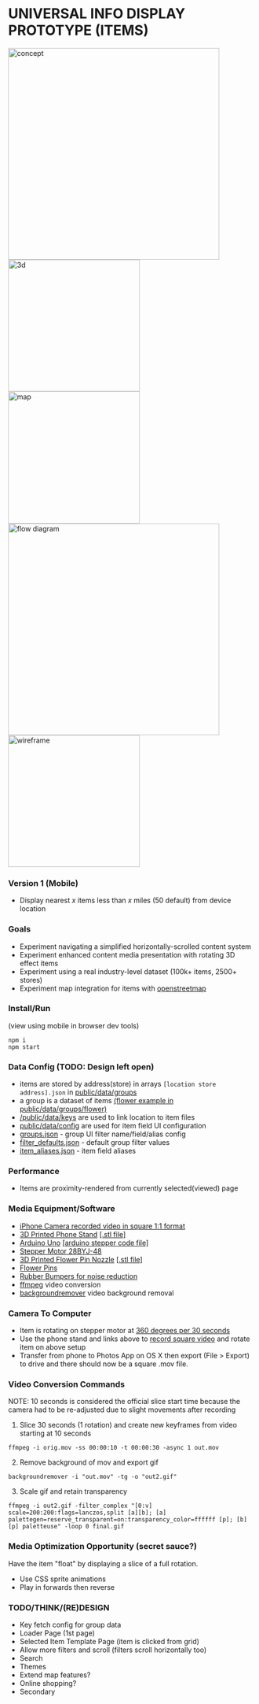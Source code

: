 # UNIVERSAL INFO DISPLAY PROTOTYPE (ITEMS)

<img width="430" alt="concept" src="https://user-images.githubusercontent.com/26150152/179231190-2058acd2-1232-4a59-8467-d11a9fe26417.png">
<img width="268" alt="3d" src="https://user-images.githubusercontent.com/26150152/179373904-75cb0c80-9903-473a-9620-77faa822b408.gif">
<img width="268" alt="map" src="https://user-images.githubusercontent.com/26150152/179227076-1b0dd3f7-9807-4b37-af56-fee6dcb02ec3.png">
<img width="430" alt="flow diagram" src="https://user-images.githubusercontent.com/26150152/179226458-354bcd17-a83d-41aa-8cfa-7e52709955ec.png">
<img width="268" alt="wireframe" src="https://user-images.githubusercontent.com/26150152/179374209-d6162023-1908-44a9-9ba4-5f859cf56c0b.png">

### Version 1 (Mobile)

- Display nearest _x_ items less than _x_ miles (50 default) from device location

### Goals

- Experiment navigating a simplified horizontally-scrolled content system
- Experiment enhanced content media presentation with rotating 3D effect items
- Experiment using a real industry-level dataset (100k+ items, 2500+ stores)
- Experiment map integration for items with [openstreetmap](https://openstreetmap.org)

### Install/Run

(view using mobile in browser dev tools)

```
npm i
npm start
```

### Data Config (TODO: Design left open)

- items are stored by address(store) in arrays `[location store address].json` in [public/data/groups](https://github.com/tboie/universal_info_display/tree/groups/public/data/groups)
- a group is a dataset of items [(flower example in public/data/groups/flower)](https://github.com/tboie/universal_info_display/tree/groups/public/data/groups/flower)
- [/public/data/keys](https://github.com/tboie/universal_info_display/tree/groups/public/data/keys) are used to link location to item files
- [public/data/config](https://github.com/tboie/universal_info_display/tree/groups/public/data/config) are used for item field UI configuration
- [groups.json](https://github.com/tboie/universal_info_display/tree/groups/public/data/config/groups.json) - group UI filter name/field/alias config
- [filter_defaults.json](https://github.com/tboie/universal_info_display/tree/groups/public/data/config/filter_defaults.json) - default group filter values
- [item_aliases.json](https://github.com/tboie/universal_info_display/tree/groups/public/data/config/item_aliases.json) - item field aliases

### Performance

- Items are proximity-rendered from currently selected(viewed) page

### Media Equipment/Software

- [iPhone Camera recorded video in square 1:1 format](https://jilaxzone.com/2021/11/23/heres-how-to-record-square-video-on-iphone-instead-of-default-169-no-3rd-party-app-installation-required/)
- [3D Printed Phone Stand](https://www.tinkercad.com/things/c7iPako4ej5-phone-stand) [[.stl file]](https://github.com/tboie/universal_info_display/blob/groups/public/3d/phone-stand.stl)
- [Arduino Uno](https://store-usa.arduino.cc/products/arduino-uno-rev3) [[arduino stepper code file]](https://github.com/tboie/universal_info_display/blob/groups/public/arduino/stepper_onerev_28BYJ-48.ino)
- [Stepper Motor 28BYJ-48](https://create.arduino.cc/projecthub/debanshudas23/getting-started-with-stepper-motor-28byj-48-3de8c9)
- [3D Printed Flower Pin Nozzle](https://www.tinkercad.com/things/0bvBJ69fsWk-needle-piece) [[.stl file]](https://github.com/tboie/universal_info_display/blob/groups/public/3d/needle-piece.stl)
- [Flower Pins](https://www.walmart.com/ip/Dritz-Flat-Flower-Pin-100-Pack/51236523)
- [Rubber Bumpers for noise reduction](https://www.walmart.com/ip/Clear-Adhesive-Bumper-Pads-106-PC-Combo-Pack-Round-Spherical-Square-Made-USA-Sound-Dampening-Transparent-Rubber-Feet-Cabinet-Doors-Drawers-Glass-Tops/762207313)
- [ffmpeg](https://ffmpeg.org) video conversion
- [backgroundremover](https://github.com/nadermx/backgroundremover) video background removal

### Camera To Computer

- Item is rotating on stepper motor at [360 degrees per 30 seconds](https://github.com/tboie/universal_info_display/blob/groups/public/arduino/stepper_onerev_28BYJ-48.ino)
- Use the phone stand and links above to [record square video](https://jilaxzone.com/2021/11/23/heres-how-to-record-square-video-on-iphone-instead-of-default-169-no-3rd-party-app-installation-required/) and rotate item on above setup
- Transfer from phone to Photos App on OS X then export (File > Export) to drive and there should now be a square .mov file.

### Video Conversion Commands

NOTE: 10 seconds is considered the official slice start time because the camera had to be re-adjusted due to slight movements after recording

1. Slice 30 seconds (1 rotation) and create new keyframes from video starting at 10 seconds

```
ffmpeg -i orig.mov -ss 00:00:10 -t 00:00:30 -async 1 out.mov
```

2. Remove background of mov and export gif

```
backgroundremover -i "out.mov" -tg -o "out2.gif"
```

3. Scale gif and retain transparency

```
ffmpeg -i out2.gif -filter_complex "[0:v] scale=200:200:flags=lanczos,split [a][b]; [a] palettegen=reserve_transparent=on:transparency_color=ffffff [p]; [b][p] paletteuse" -loop 0 final.gif
```

### Media Optimization Opportunity (secret sauce?)

Have the item "float" by displaying a slice of a full rotation.

- Use CSS sprite animations
- Play in forwards then reverse

### TODO/THINK/(RE)DESIGN

- Key fetch config for group data
- Loader Page (1st page)
- Selected Item Template Page (item is clicked from grid)
- Allow more filters and scroll (filters scroll horizontally too)
- Search
- Themes
- Extend map features?
- Online shopping?
- Secondary
